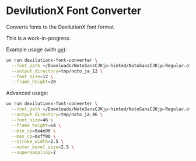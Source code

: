 # DevilutionX Font Converter

Converts fonts to the DevilutionX font format.

This is a work-in-progress.



Example usage (with [uv](https://github.com/astral-sh/uv)):

```bash
uv run devilutionx-font-converter \
  --font_path ~/Downloads/NotoSansCJKjp-hinted/NotoSansCJKjp-Regular.otf \
  --output_directory=tmp/noto_ja_12 \
  --font_size=12 \
  --frame_height=20
```

Advanced usage:

```bash
uv run devilutionx-font-converter \
  --font_path ~/Downloads/NotoSansCJKjp-hinted/NotoSansCJKjp-Regular.otf \
  --output_directory=tmp/noto_ja_46 \
  --font_size=46 \
  --frame_height=64 \
  --min_cp=0x4e00 \
  --max_cp=0xff00 \
  --stroke_width=2.5 \
  --outer_bevel_size=2.5 \
  --supersampling=2
```
